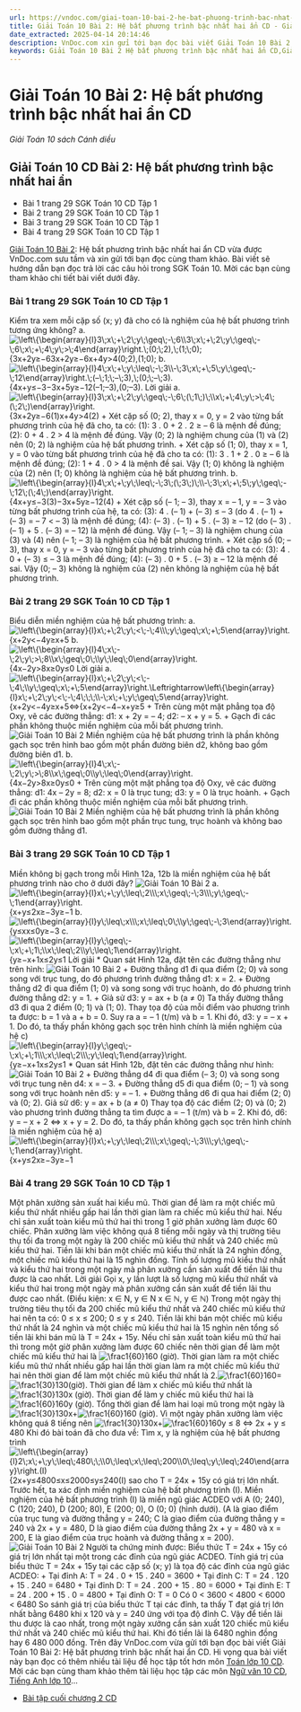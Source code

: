 ```yaml
---
url: https://vndoc.com/giai-toan-10-bai-2-he-bat-phuong-trinh-bac-nhat-hai-an-cd-272482
title: Giải Toán 10 Bài 2: Hệ bất phương trình bậc nhất hai ẩn CD - Giải Toán 10 sách Cánh diều - VnDoc.com
date_extracted: 2025-04-14 20:14:46
description: VnDoc.com xin gửi tới bạn đọc bài viết Giải Toán 10 Bài 2: Hệ bất phương trình bậc nhất hai ẩn CD. Mời các bạn cùng tham khảo chi tiết.
keywords: Giải Toán 10 Bài 2 Hệ bất phương trình bậc nhất hai ẩn CD,Giải Toán 10 Bài 2,Hệ bất phương trình bậc nhất hai ẩn,giải toán 10,toán 10,toán 10 CD
---
```


# Giải Toán 10 Bài 2: Hệ bất phương trình bậc nhất hai ẩn CD
 _Giải Toán 10 sách Cánh diều_
## Giải Toán 10 CD Bài 2: Hệ bất phương trình bậc nhất hai ẩn
  * Bài 1 trang 29 SGK Toán 10 CD Tập 1
  * Bài 2 trang 29 SGK Toán 10 CD Tập 1
  * Bài 3 trang 29 SGK Toán 10 CD Tập 1
  * Bài 4 trang 29 SGK Toán 10 CD Tập 1

[Giải Toán 10 Bài 2](<https://vndoc.com/giai-toan-10-bai-2-he-bat-phuong-trinh-bac-nhat-hai-an-cd-272482>): Hệ bất phương trình bậc nhất hai ẩn CD vừa được VnDoc.com sưu tầm và xin gửi tới bạn đọc cùng tham khảo. Bài viết sẽ hướng dẫn bạn đọc trả lời các câu hỏi trong SGK Toán 10. Mời các bạn cùng tham khảo chi tiết bài viết dưới đây.
### Bài 1 trang 29 SGK Toán 10 CD Tập 1
Kiểm tra xem mỗi cặp số \(x; y\) đã cho có là nghiệm của hệ bất phương trình tương ứng không?
a.![\\left\\{\\begin{array}{l}3\\;x\\;+\\;2\\;y\\;\\geq\\;-\\;6\\\\3\\;x\\;+\\;2\\;y\\;\\geq\\;-\\;6\\;x\\;+\\;4\\;y\\;>\\;4\\end{array}\\right.\\;\(0;\\;2\),\\;\(1;\\;0\);](https://i.vdoc.vn/data/image/blank.png)\{3x+2y≥−63x+2y≥−6x+4y>4\(0;2\),\(1;0\);
b.![\\left\\{\\begin{array}{l}4\\;x\\;+\\;y\\;\\leq\\;-\\;3\\\\-\\;3\\;x\\;+\\;5\\;y\\;\\geq\\;-\\;12\\end{array}\\right.\\;\(–\\;1;\\;–\\;3\),\\;\(0;\\;–\\;3\).](https://i.vdoc.vn/data/image/blank.png)\{4x+y≤−3−3x+5y≥−12\(–1;–3\),\(0;–3\).
Lời giải
a.![\\left\\{\\begin{array}{l}3\\;x\\;+\\;2\\;y\\;\\geq\\;-\\;6\\;\(\\;1\\;\)\\;\\\\x\\;+\\;4\\;y\\;>\\;4\\;\(\\;2\\;\)\\end{array}\\right.](https://i.vdoc.vn/data/image/blank.png)\{3x+2y≥−6\(1\)x+4y>4\(2\)
\+ Xét cặp số \(0; 2\), thay x = 0, y = 2 vào từng bất phương trình của hệ đã cho, ta có:
\(1\): 3 . 0 + 2 . 2 ≥ – 6 là mệnh đề đúng;
\(2\): 0 + 4 . 2 > 4 là mệnh đề đúng.
Vậy \(0; 2\) là nghiệm chung của \(1\) và \(2\) nên \(0; 2\) là nghiệm của hệ bất phương trình.
\+ Xét cặp số \(1; 0\), thay x = 1, y = 0 vào từng bất phương trình của hệ đã cho ta có:
\(1\): 3 . 1 + 2 . 0 ≥ – 6 là mệnh đề đúng;
\(2\): 1 + 4 . 0 > 4 là mệnh đề sai.
Vậy \(1; 0\) không là nghiệm của \(2\) nên \(1; 0\) không là nghiệm của hệ bất phương trình.
b.![\\left\\{\\begin{array}{l}4\\;x\\;+\\;y\\;\\leq\\;-\\;3\\;\(\\;3\\;\)\\;\\\\-\\;3\\;x\\;+\\;5\\;y\\;\\geq\\;-\\;12\\;\(\\;4\\;\)\\end{array}\\right.](https://i.vdoc.vn/data/image/blank.png)\{4x+y≤−3\(3\)−3x+5y≥−12\(4\)
\+ Xét cặp số \(– 1; – 3\), thay x = – 1, y = – 3 vào từng bất phương trình của hệ, ta có:
\(3\): 4 . \(– 1\) + \(– 3\) ≤ – 3 \(do 4 . \(– 1\) + \(– 3\) = – 7 < – 3\) là mệnh đề đúng;
\(4\): \(– 3\) . \(– 1\) + 5 . \(– 3\) ≥ – 12 \(do \(– 3\) . \(– 1\) + 5 . \(– 3\) = – 12\) là mệnh đề đúng.
Vậy \(– 1; – 3\) là nghiệm chung của \(3\) và \(4\) nên \(– 1; – 3\) là nghiệm của hệ bất phương trình.
\+ Xét cặp số \(0; – 3\), thay x = 0, y = – 3 vào từng bất phương trình của hệ đã cho ta có:
\(3\): 4 . 0 + \(– 3\) ≤ – 3 là mệnh đề đúng;
\(4\): \(– 3\) . 0 + 5 . \(– 3\) ≥ – 12 là mệnh đề sai.
Vậy \(0; – 3\) không là nghiệm của \(2\) nên không là nghiệm của hệ bất phương trình.
### Bài 2 trang 29 SGK Toán 10 CD Tập 1
Biểu diễn miền nghiệm của hệ bất phương trình:
a.![\\left\\{\\begin{array}{l}x\\;+\\;2\\;y\\;<\\;-\\;4\\\\\\;y\\;\\geq\\;x\\;+\\;5\\end{array}\\right.](https://i.vdoc.vn/data/image/blank.png)\{x+2y<−4y≥x+5
b.![\\left\\{\\begin{array}{l}4\\;x\\;-\\;2\\;y\\;>\\;8\\\\x\\;\\geq\\;0\\;\\\\y\\;\\leq\\;0\\end{array}\\right.](https://i.vdoc.vn/data/image/blank.png)\{4x−2y>8x≥0y≤0
Lời giải
a. ![\\left\\{\\begin{array}{l}x\\;+\\;2\\;y\\;<\\;-\\;4\\;\\\\y\\;\\geq\\;x\\;+\\;5\\end{array}\\right.\\Leftrightarrow\\left\\{\\begin{array}{l}x\\;+\\;2\\;y\\;<\\;-\\;4\\;\\;\\;\\\\-\\;x\\;+\\;y\\;\\geq\\;5\\end{array}\\right.](https://i.vdoc.vn/data/image/blank.png)\{x+2y<−4y≥x+5⇔\{x+2y<−4−x+y≥5
\+ Trên cùng một mặt phẳng tọa độ Oxy, vẽ các đường thẳng:
d1: x + 2y = – 4;
d2: – x + y = 5.
\+ Gạch đi các phần không thuộc miền nghiệm của mỗi bất phương trình.
![Giải Toán 10 Bài 2](https://i.vdoc.vn/data/image/2022/08/03/giai-toan-10-bai-2-he-bat-phuong-trinh-bac-nhat-hai-an-cd-1.jpg)
Miền nghiệm của hệ bất phương trình là phần không gạch sọc trên hình bao gồm một phần đường biên d2, không bao gồm đường biên d1.
b. ![\\left\\{\\begin{array}{l}4\\;x\\;-\\;2\\;y\\;>\\;8\\\\x\\;\\geq\\;0\\\\y\\;\\leq\\;0\\end{array}\\right.](https://i.vdoc.vn/data/image/blank.png)\{4x−2y>8x≥0y≤0
\+ Trên cùng một mặt phẳng tọa độ Oxy, vẽ các đường thẳng:
d1: 4x – 2y = 8;
d2: x = 0 là trục tung;
d3: y = 0 là trục hoành.
\+ Gạch đi các phần không thuộc miền nghiệm của mỗi bất phương trình.
![Giải Toán 10 Bài 2](https://i.vdoc.vn/data/image/2022/08/03/giai-toan-10-bai-2-he-bat-phuong-trinh-bac-nhat-hai-an-cd-2.jpg)
Miền nghiệm của hệ bất phương trình là phần không gạch sọc trên hình bao gồm một phần trục tung, trục hoành và không bao gồm đường thẳng d1.
### Bài 3 trang 29 SGK Toán 10 CD Tập 1
Miền không bị gạch trong mỗi Hình 12a, 12b là miền nghiệm của hệ bất phương trình nào cho ở dưới đây?
![Giải Toán 10 Bài 2](https://i.vdoc.vn/data/image/2022/08/03/giai-toan-10-bai-2-he-bat-phuong-trinh-bac-nhat-hai-an-cd-3.jpg)
a. ![\\left\\{\\begin{array}{l}x\\;+\\;y\\;\\leq\\;2\\\\\\;x\\;\\geq\\;-\\;3\\\\\\;y\\;\\geq\\;-\\;1\\end{array}\\right.](https://i.vdoc.vn/data/image/blank.png)\{x+y≤2x≥−3y≥−1
b. ![\\left\\{\\begin{array}{l}y\\;\\leq\\;x\\\\\\;x\\;\\leq\\;0\\;\\\\y\\;\\geq\\;-\\;3\\end{array}\\right.](https://i.vdoc.vn/data/image/blank.png)\{y≤xx≤0y≥−3
c. ![\\left\\{\\begin{array}{l}y\\;\\geq\\;-\\;x\\;+\\;1\\;\\\\x\\;\\leq\\;2\\\\y\\;\\leq\\;1\\end{array}\\right.](https://i.vdoc.vn/data/image/blank.png)\{y≥−x+1x≤2y≤1
Lời giải
\* Quan sát Hình 12a, đặt tên các đường thẳng như trên hình:
![Giải Toán 10 Bài 2](https://i.vdoc.vn/data/image/2022/08/03/giai-toan-10-bai-2-he-bat-phuong-trinh-bac-nhat-hai-an-cd-4.jpg)
\+ Đường thẳng d1 đi qua điểm \(2; 0\) và song song với trục tung, do đó phương trình đường thẳng d1: x = 2.
\+ Đường thẳng d2 đi qua điểm \(1; 0\) và song song với trục hoành, do đó phương trình đường thẳng d2: y = 1.
\+ Giả sử d3: y = ax + b \(a ≠ 0\)
Ta thấy đường thẳng d3 đi qua 2 điểm \(0; 1\) và \(1; 0\). Thay tọa độ của mỗi điểm vào phương trình ta được: b = 1 và a + b = 0. Suy ra a = – 1 \(t/m\) và b = 1.
Khi đó, d3: y = – x + 1.
Do đó, ta thấy phần không gạch sọc trên hình chính là miền nghiệm của hệ c\)
![\\left\\{\\begin{array}{l}y\\;\\geq\\;-\\;x\\;+\\;1\\\\\\;x\\;\\leq\\;2\\\\\\;y\\;\\leq\\;1\\end{array}\\right.](https://i.vdoc.vn/data/image/blank.png)\{y≥−x+1x≤2y≤1
\* Quan sát Hình 12b, đặt tên các đường thẳng như hình:
![Giải Toán 10 Bài 2](https://i.vdoc.vn/data/image/2022/08/03/giai-toan-10-bai-2-he-bat-phuong-trinh-bac-nhat-hai-an-cd-5.jpg)
\+ Đường thẳng d4 đi qua điểm \(– 3; 0\) và song song với trục tung nên d4: x = – 3.
\+ Đường thẳng d5 đi qua điểm \(0; – 1\) và song song với trục hoành nên d5: y = – 1.
\+ Đường thẳng d6 đi qua hai điểm \(2; 0\) và \(0; 2\).
Giả sử d6: y = ax + b \(a ≠ 0\)
Thay tọa độ các điểm \(2; 0\) và \(0; 2\) vào phương trình đường thẳng ta tìm được a = – 1 \(t/m\) và b = 2.
Khi đó, d6: y = – x + 2 ⇔ x + y = 2.
Do đó, ta thấy phần không gạch sọc trên hình chính là miền nghiệm của hệ a\)
![\\left\\{\\begin{array}{l}x\\;+\\;y\\;\\leq\\;2\\\\\\;x\\;\\geq\\;-\\;3\\\\\\;y\\;\\geq\\;-\\;1\\end{array}\\right.](https://i.vdoc.vn/data/image/blank.png)\{x+y≤2x≥−3y≥−1
### Bài 4 trang 29 SGK Toán 10 CD Tập 1
Một phân xưởng sản xuất hai kiểu mũ. Thời gian để làm ra một chiếc mũ kiểu thứ nhất nhiều gấp hai lần thời gian làm ra chiếc mũ kiểu thứ hai. Nếu chỉ sản xuất toàn kiểu mũ thứ hai thì trong 1 giờ phân xưởng làm được 60 chiếc. Phân xưởng làm việc không quá 8 tiếng mỗi ngày và thị trường tiêu thụ tối đa trong một ngày là 200 chiếc mũ kiểu thứ nhất và 240 chiếc mũ kiểu thứ hai. Tiền lãi khi bán một chiếc mũ kiểu thứ nhất là 24 nghìn đồng, một chiếc mũ kiểu thứ hai là 15 nghìn đồng. Tính số lượng mũ kiểu thứ nhất và kiểu thứ hai trong một ngày mà phân xưởng cần sản xuất để tiền lãi thu được là cao nhất.
Lời giải
Gọi x, y lần lượt là số lượng mũ kiểu thứ nhất và kiểu thứ hai trong một ngày mà phân xưởng cần sản xuất để tiền lãi thu được cao nhất. \(Điều kiện: x ∈ N, y ∈ N x ∈ ℕ, y ∈ ℕ\)
Trong một ngày thị trường tiêu thụ tối đa 200 chiếc mũ kiểu thứ nhất và 240 chiếc mũ kiểu thứ hai nên ta có: 0 ≤ x ≤ 200; 0 ≤ y ≤ 240.
Tiền lãi khi bán một chiếc mũ kiểu thứ nhất là 24 nghìn và một chiếc mũ kiểu thứ hai là 15 nghìn nên tổng số tiền lãi khi bán mũ là T = 24x + 15y.
Nếu chỉ sản xuất toàn kiểu mũ thứ hai thì trong một giờ phân xưởng làm được 60 chiếc nên thời gian để làm một chiếc mũ kiểu thứ hai là ![\\frac1{60}](https://i.vdoc.vn/data/image/blank.png)160 \(giờ\).
Thời gian làm ra một chiếc kiểu mũ thứ nhất nhiều gấp hai lần thời gian làm ra một chiếc mũ kiểu thứ hai nên thời gian để làm một chiếc mũ kiểu thứ nhất là 2.![\\frac1{60}](https://i.vdoc.vn/data/image/blank.png)160=![\\frac1{30}](https://i.vdoc.vn/data/image/blank.png)130\(giờ\).
Thời gian để làm x chiếc mũ kiểu thứ nhất là ![\\frac1{30}](https://i.vdoc.vn/data/image/blank.png)130x \(giờ\).
Thời gian để làm y chiếc mũ kiểu thứ hai là ![\\frac1{60}](https://i.vdoc.vn/data/image/blank.png)160y \(giờ\).
Tổng thời gian để làm hai loại mũ trong một ngày là ![\\frac1{30}](https://i.vdoc.vn/data/image/blank.png)130x+![\\frac1{60}](https://i.vdoc.vn/data/image/blank.png)160 \(giờ\).
Vì một ngày phân xưởng làm việc không quá 8 tiếng nên ![\\frac1{30}](https://i.vdoc.vn/data/image/blank.png)130x+![\\frac1{60}](https://i.vdoc.vn/data/image/blank.png)160y ≤ 8 ⇔ 2x + y ≤ 480
Khi đó bài toán đã cho đưa về: Tìm x, y là nghiệm của hệ bất phương trình
![\\left\\{\\begin{array}{l}2\\;x\\;+\\;y\\;\\leq\\;480\\;\\;\\\\0\\;\\leq\\;x\\;\\leq\\;200\\\\0\\;\\leq\\;y\\;\\leq\\;240\\end{array}\\right.\(I\)](https://i.vdoc.vn/data/image/blank.png)\{2x+y≤4800≤x≤2000≤y≤240\(I\)
sao cho T = 24x + 15y có giá trị lớn nhất.
Trước hết, ta xác định miền nghiệm của hệ bất phương trình \(I\).
Miền nghiệm của hệ bất phương trình \(I\) là miền ngũ giác ACDEO với A \(0; 240\), C \(120; 240\), D \(200; 80\), E \(200; 0\), O \(0; 0\) \(hình dưới\).
\(A là giao điểm của trục tung và đường thẳng y = 240; C là giao điểm của đường thẳng y = 240 và 2x + y = 480, D là giao điểm của đường thẳng 2x + y = 480 và x = 200, E là giao điểm của trục hoành và đường thẳng x = 200\).
![Giải Toán 10 Bài 2](https://i.vdoc.vn/data/image/2022/08/03/giai-toan-10-bai-2-he-bat-phuong-trinh-bac-nhat-hai-an-cd-6.jpg)
Người ta chứng minh được: Biểu thức T = 24x + 15y có giá trị lớn nhất tại một trong các đỉnh của ngũ giác ACDEO.
Tính giá trị của biểu thức T = 24x + 15y tại các cặp số \(x; y\) là tọa độ các đỉnh của ngũ giác ACDEO:
\+ Tại đỉnh A: T = 24 . 0 + 15 . 240 = 3600
\+ Tại đỉnh C: T = 24 . 120 + 15 . 240 = 6480
\+ Tại đỉnh D: T = 24 . 200 + 15 . 80 = 6000
\+ Tại đỉnh E: T = 24 . 200 + 15 . 0 = 4800
\+ Tại đỉnh O: T = 0
Có 0 < 3600 < 4800 < 6000 < 6480
So sánh giá trị của biểu thức T tại các đỉnh, ta thấy T đạt giá trị lớn nhất bằng 6480 khi x 120 và y = 240 ứng với tọa độ đỉnh C.
Vậy để tiền lãi thu được là cao nhất, trong một ngày xưởng cần sản xuất 120 chiếc mũ kiểu thứ nhất và 240 chiếc mũ kiểu thứ hai. Khi đó tiền lãi là 6480 nghìn đồng hay 6 480 000 đồng.
Trên đây VnDoc.com vừa gửi tới bạn đọc bài viết Giải Toán 10 Bài 2: Hệ bất phương trình bậc nhất hai ẩn CD. Hi vọng qua bài viết này bạn đọc có thêm nhiều tài liệu để học tập tốt hơn môn [Toán lớp 10 CD](<https://vndoc.com/toan-10-canh-dieu-tap1>). Mời các bạn cùng tham khảo thêm tài liệu học tập các môn [Ngữ văn 10 CD](<https://vndoc.com/ngu-van-10-canh-dieu-tap1>), [Tiếng Anh lớp 10](<https://vndoc.com/tieng-anh-10i-learn-smart-world>)...
  * [Bài tập cuối chương 2 CD](<https://vndoc.com/bai-tap-cuoi-chuong-2-cd-272485>)

